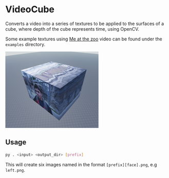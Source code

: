 # VideoCube


Converts a video into a series of textures to be applied to the surfaces of a cube, where depth of the cube represents time, using OpenCV.

Some example textures using [Me at the zoo](https://www.youtube.com/watch?v=jNQXAC9IVRw) video can be found under the `examples` directory.

![Example](./examples/3d_small.png)

## Usage

```bash
py . <input> <output_dir> [prefix]
```

This will create six images named in the format `[prefix][face].png`, e.g `left.png`.

